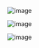 ![image](https://github.com/user-attachments/assets/75ac69c7-d84c-476d-91f8-63643511f570)

![image](https://github.com/user-attachments/assets/e20e628f-f5ea-4ca2-a5ee-17a7b510a1e4)


![image](https://github.com/user-attachments/assets/e6c1ebe5-0ca6-4fee-9f12-b30fd849434b)

